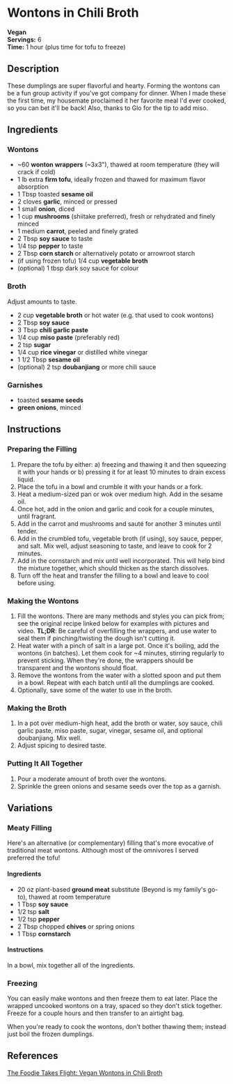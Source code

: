 # Wontons in Chili Broth

**Vegan**  
**Servings:** 6  
**Time:** 1 hour (plus time for tofu to freeze)

## Description

These dumplings are super flavorful and hearty. Forming the wontons can be a fun group activity if you've got company for dinner.
When I made these the first time, my housemate proclaimed it her favorite meal I'd ever cooked, so you can bet it'll be back!
Also, thanks to Glo for the tip to add miso.

## Ingredients

### Wontons

- ~60 **wonton wrappers** (~3x3"), thawed at room temperature (they will crack if cold)
- 1 lb extra **firm tofu**, ideally frozen and thawed for maximum flavor absorption
- 1 Tbsp toasted **sesame oil**
- 2 cloves **garlic**, minced or pressed
- 1 small **onion**, diced
- 1 cup **mushrooms** (shiitake preferred), fresh or rehydrated and finely minced
- 1 medium **carrot**, peeled and finely grated
- 2 Tbsp **soy sauce** to taste
- 1/4 tsp **pepper** to taste
- 2 Tbsp **corn starch** or alternatively potato or arrowroot starch
- (if using frozen tofu) 1/4 cup **vegetable broth**
- (optional) 1 tbsp dark soy sauce for colour

### Broth

Adjust amounts to taste.

- 2 cup **vegetable broth** or hot water (e.g. that used to cook wontons)
- 2 Tbsp **soy sauce**
- 3 Tbsp **chili garlic paste**
- 1/4 cup **miso paste** (preferably red)
- 2 tsp **sugar**
- 1/4 cup **rice vinegar** or distilled white vinegar
- 1 1/2 Tbsp **sesame oil**
- (optional) 2 tsp **doubanjiang** or more chili sauce

### Garnishes

- toasted **sesame seeds**
- **green onions**, minced

## Instructions

### Preparing the Filling

1. Prepare the tofu by either: a) freezing and thawing it and then squeezing it with your hands or b) pressing it for at least 10 minutes to drain excess liquid.
2. Place the tofu in a bowl and crumble it with your hands or a fork.
3. Heat a medium-sized pan or wok over medium high. Add in the sesame oil.
4. Once hot, add in the onion and garlic and cook for a couple minutes, until fragrant.
5. Add in the carrot and mushrooms and sauté for another 3 minutes until tender.
6. Add in the crumbled tofu, vegetable broth (if using), soy sauce, pepper, and salt. Mix well, adjust seasoning to taste, and leave to cook for 2 minutes.
7. Add in the cornstarch and mix until well incorporated. This will help bind the mixture together, which should thicken as the starch dissolves.
8. Turn off the heat and transfer the filling to a bowl and leave to cool before using.

### Making the Wontons

1. Fill the wontons. There are many methods and styles you can pick from; see the original recipe linked below for examples with pictures and video.
**TL;DR**: Be careful of overfilling the wrappers, and use water to seal them if pinching/twisting the dough isn't cutting it.
2. Heat water with a pinch of salt in a large pot. Once it's boiling, add the wontons (in batches). Let them cook for ~4 minutes, stirring regularly to prevent sticking. When they're done, the wrappers should be transparent and the wontons should float.
3. Remove the wontons from the water with a slotted spoon and put them in a bowl. Repeat with each batch until all the dumplings are cooked.
4. Optionally, save some of the water to use in the broth.

### Making the Broth

1. In a pot over medium-high heat, add the broth or water, soy sauce, chili garlic paste, miso paste, sugar, vinegar, sesame oil, and optional doubanjiang. Mix well.
2. Adjust spicing to desired taste.

### Putting It All Together

1. Pour a moderate amount of broth over the wontons.
2. Sprinkle the green onions and sesame seeds over the top as a garnish.

## Variations

### Meaty Filling

Here's an alternative (or complementary) filling that's more evocative of traditional meat wontons. Although most of the omnivores I served preferred the tofu!

#### Ingredients

- 20 oz plant-based **ground meat** substitute (Beyond is my family's go-to), thawed at room temperature
- 1 Tbsp **soy sauce**
- 1/2 tsp **salt**
- 1/2 tsp **pepper**
- 2 Tbsp chopped **chives** or spring onions
- 1 Tbsp **cornstarch**

#### Instructions

In a bowl, mix together all of the ingredients.

### Freezing

You can easily make wontons and then freeze them to eat later. Place the wrapped uncooked wontons on a tray, spaced so they don't stick together. Freeze for a couple hours and then transfer to an airtight bag.

When you're ready to cook the wontons, don't bother thawing them; instead just boil the frozen dumplings.

## References

[The Foodie Takes Flight: Vegan Wontons in Chili Broth](https://thefoodietakesflight.com/omnipork-wontons-in-chili-broth/)
